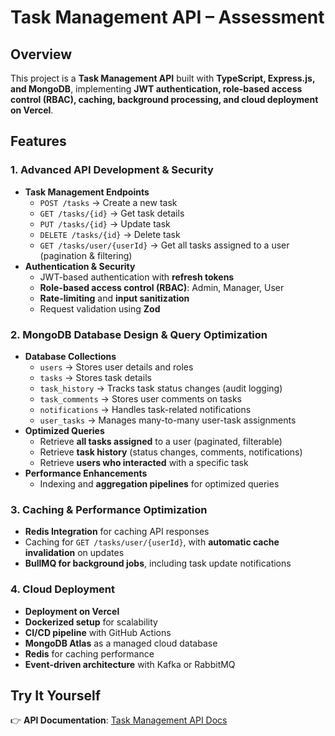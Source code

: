 # Task Management API – Assessment  

## Overview  
This project is a **Task Management API** built with **TypeScript, Express.js, and MongoDB**, implementing **JWT authentication, role-based access control (RBAC), caching, background processing, and cloud deployment on Vercel**.  

## Features  

### 1. **Advanced API Development & Security**  
- **Task Management Endpoints**  
  - `POST /tasks` → Create a new task  
  - `GET /tasks/{id}` → Get task details  
  - `PUT /tasks/{id}` → Update task  
  - `DELETE /tasks/{id}` → Delete task  
  - `GET /tasks/user/{userId}` → Get all tasks assigned to a user (pagination & filtering)  
- **Authentication & Security**  
  - JWT-based authentication with **refresh tokens**  
  - **Role-based access control (RBAC)**: Admin, Manager, User  
  - **Rate-limiting** and **input sanitization**  
  - Request validation using **Zod**  

### 2. **MongoDB Database Design & Query Optimization**  
- **Database Collections**  
  - `users` → Stores user details and roles  
  - `tasks` → Stores task details  
  - `task_history` → Tracks task status changes (audit logging)  
  - `task_comments` → Stores user comments on tasks  
  - `notifications` → Handles task-related notifications  
  - `user_tasks` → Manages many-to-many user-task assignments  
- **Optimized Queries**  
  - Retrieve **all tasks assigned** to a user (paginated, filterable)  
  - Retrieve **task history** (status changes, comments, notifications)  
  - Retrieve **users who interacted** with a specific task  
- **Performance Enhancements**  
  - Indexing and **aggregation pipelines** for optimized queries  

### 3. **Caching & Performance Optimization**  
- **Redis Integration** for caching API responses  
- Caching for `GET /tasks/user/{userId}`, with **automatic cache invalidation** on updates  
- **BullMQ for background jobs**, including task update notifications  

### 4. **Cloud Deployment**  
- **Deployment on Vercel**  
- **Dockerized setup** for scalability  
- **CI/CD pipeline** with GitHub Actions  
- **MongoDB Atlas** as a managed cloud database  
- **Redis** for caching performance  
- **Event-driven architecture** with Kafka or RabbitMQ  

## Try It Yourself  
👉 **API Documentation**: [Task Management API Docs](https://to-be-noted.vercel.app/api-docs/)  

